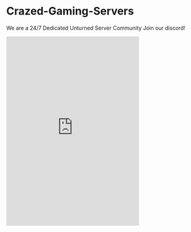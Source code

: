 # Crazed-Gaming-Servers
We are a 24/7 Dedicated Unturned Server Community
Join our discord!
<iframe src="https://discordapp.com/widget?id=276250458610466818&theme=dark" width="350" height="500" allowtransparency="true" frameborder="0"></iframe>
